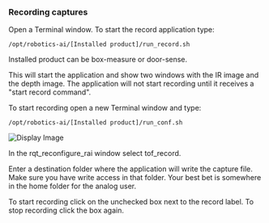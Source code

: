 ### Recording captures
Open a Terminal window.
To start the record application type:
```
/opt/robotics-ai/[Installed product]/run_record.sh
```
Installed product can be box-measure or door-sense.

This will start the application and show two windows with the IR image and the depth image. 
The application will not start recording until it receives a "start record command".

To start recording open a new Terminal window and type:
```
/opt/robotics-ai/[Installed product]/run_conf.sh
```
![Display Image](https://github.com/robotics-ai/tof_process_public/blob/main/box_measure/Doc/Images/record.png)

In the rqt_reconfigure_rai window select tof_record.

Enter a destination folder where the application will write the capture file. Make sure you have write access in that folder. Your best bet is somewhere in the home folder for the analog user.

To start recording click on the unchecked box next to the record label. To stop recording click the box again.
